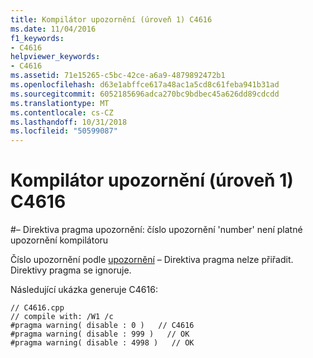 ```yaml
---
title: Kompilátor upozornění (úroveň 1) C4616
ms.date: 11/04/2016
f1_keywords:
- C4616
helpviewer_keywords:
- C4616
ms.assetid: 71e15265-c5bc-42ce-a6a9-4879892472b1
ms.openlocfilehash: d63e1abffce617a48ac1a5cd8c61feba941b31ad
ms.sourcegitcommit: 6052185696adca270bc9bdbec45a626dd89cdcdd
ms.translationtype: MT
ms.contentlocale: cs-CZ
ms.lasthandoff: 10/31/2018
ms.locfileid: "50599087"
---
```

# <a name="compiler-warning-level-1-c4616"></a>Kompilátor upozornění (úroveň 1) C4616

\#– Direktiva pragma upozornění: číslo upozornění 'number' není platné upozornění kompilátoru

Číslo upozornění podle [upozornění](../../preprocessor/warning.md) – Direktiva pragma nelze přiřadit. Direktivy pragma se ignoruje.

Následující ukázka generuje C4616:

```
// C4616.cpp
// compile with: /W1 /c
#pragma warning( disable : 0 )   // C4616
#pragma warning( disable : 999 )   // OK
#pragma warning( disable : 4998 )   // OK
```